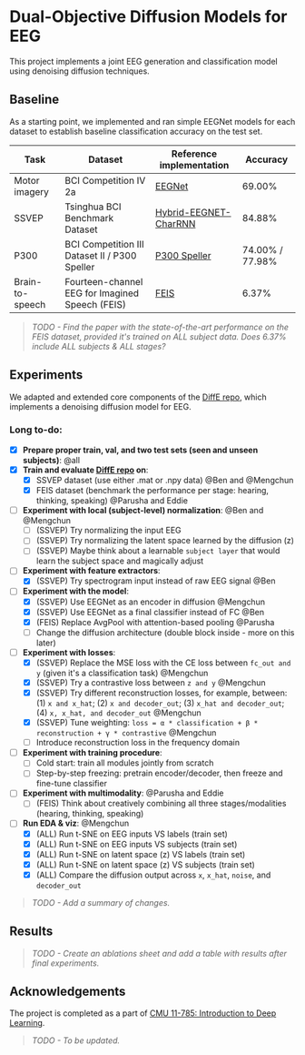# Dual-Objective Diffusion Models for EEG

This project implements a joint EEG generation and classification model using denoising diffusion techniques. 

## Baseline

As a starting point, we implemented and ran simple EEGNet models for each dataset to establish baseline classification accuracy on the test set.  

| Task            | Dataset                                         | Reference implementation                                                                 | Accuracy |
|-----------------|--------------------------------------------------|-------------------------------------------------------------------------------------------|----------|
| Motor imagery   | BCI Competition IV 2a                            | [EEGNet](https://github.com/amrzhd/EEGNet/)                                                | 69.00%   |
| SSVEP           | Tsinghua BCI Benchmark Dataset                   | [Hybrid-EEGNET-CharRNN](https://github.com/kkipngenokoech/Hybrid-EEGNET-CharRNN-predictor) | 84.88%   |
| P300            | BCI Competition III Dataset II / P300 Speller    | [P300 Speller](https://github.com/Manucar/p300-speller)                                    | 74.00% / 77.98% |
| Brain-to-speech | Fourteen-channel EEG for Imagined Speech (FEIS)  | [FEIS](https://github.com/scottwellington/FEIS/tree/main)                                  | 6.37%    |

> *TODO - Find the paper with the state-of-the-art performance on the FEIS dataset, provided it's trained on ALL subject data. Does 6.37% include ALL subjects & ALL stages?*

## Experiments 

We adapted and extended core components of the [DiffE repo](https://github.com/yorgoon/DiffE), which implements a denoising diffusion model for EEG. 

### Long to-do:

- [x] **Prepare proper train, val, and two test sets (seen and unseen subjects)**: @all 
- [x] **Train and evaluate [DiffE repo](https://github.com/yorgoon/DiffE) on**: 
  - [x] SSVEP dataset (use either .mat or .npy data) @Ben and @Mengchun
  - [x] FEIS dataset (benchmark the performance per stage: hearing, thinking, speaking) @Parusha and Eddie
- [ ] **Experiment with local (subject-level) normalization**: @Ben and @Mengchun
  - [ ] (SSVEP) Try normalizing the input EEG
  - [ ] (SSVEP) Try normalizing the latent space learned by the diffusion (z)
  - [ ] (SSVEP) Maybe think about a learnable `subject layer` that would learn the subject space and magically adjust
- [ ] **Experiment with feature extractors**: 
  - [x] (SSVEP) Try spectrogram input instead of raw EEG signal @Ben 
- [ ] **Experiment with the model**: 
  - [x] (SSVEP) Use EEGNet as an encoder in diffusion @Mengchun
  - [x] (SSVEP) Use EEGNet as a final classifier instead of FC @Ben 
  - [x] (FEIS) Replace AvgPool with attention-based pooling @Parusha
  - [ ] Change the diffusion architecture (double block inside - more on this later)
- [ ] **Experiment with losses**:
  - [x] (SSVEP) Replace the MSE loss with the CE loss between `fc_out and y` (given it's a classification task) @Mengchun
  - [x] (SSVEP) Try a contrastive loss between `z and y` @Mengchun
  - [x] (SSVEP) Try different reconstruction losses, for example, between: (1) `x and x_hat`; (2) `x and decoder_out`; (3) `x_hat and decoder_out`; (4) `x, x_hat, and decoder_out` @Mengchun
  - [x] (SSVEP) Tune weighting: `loss = α * classification + β * reconstruction + γ * contrastive` @Mengchun
  - [ ] Introduce reconstruction loss in the frequency domain
- [ ] **Experiment with training procedure**:
  - [ ] Cold start: train all modules jointly from scratch
  - [ ] Step-by-step freezing: pretrain encoder/decoder, then freeze and fine-tune classifier
- [ ] **Experiment with multimodality**: @Parusha and Eddie
  - [ ] (FEIS) Think about creatively combining all three stages/modalities (hearing, thinking, speaking)
- [ ] **Run EDA & viz**: @Mengchun
  - [x] (ALL) Run t-SNE on EEG inputs VS labels (train set)
  - [x] (ALL) Run t-SNE on EEG inputs VS subjects (train set)
  - [x] (ALL) Run t-SNE on latent space (z) VS labels (train set)
  - [x] (ALL) Run t-SNE on latent space (z) VS subjects (train set)
  - [x] (ALL) Compare the diffusion output across `x`, `x_hat`, `noise`, and `decoder_out`

> *TODO - Add a summary of changes.*

## Results

> *TODO - Create an ablations sheet and add a table with results after final experiments.*
  
## Acknowledgements

The project is completed as a part of [CMU 11-785: Introduction to Deep Learning](https://deeplearning.cs.cmu.edu/S25/index.html).

> *TODO - To be updated.*
